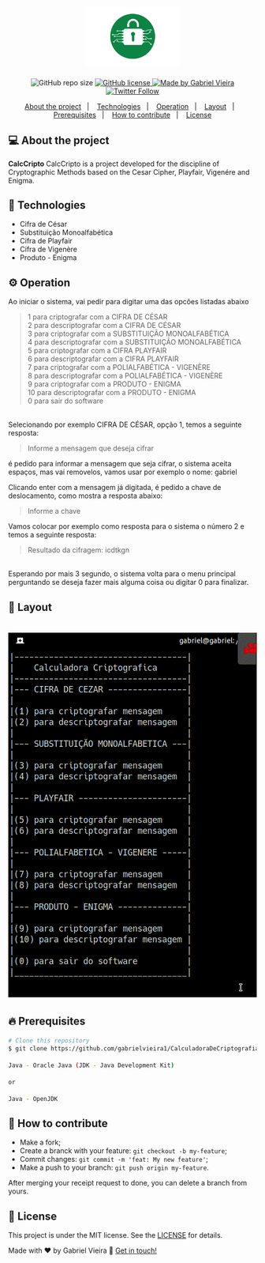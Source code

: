 <h1 align="center">
  <img alt="CalcCripto" title="#logoCripto" src=".github/cripto.png" width="190px" />
</h1>

<p align="center">
  
  <img alt="GitHub repo size" src="https://img.shields.io/github/repo-size/gabrielvieira1/CalculadoraDeCriptografia">
  
  <a href="https://github.com/gabrielvieira1/CalculadoraDeCriptografia/blob/master/LICENSE" target="_blank">
    <img alt="GitHub license" src="https://img.shields.io/github/license/gabrielvieira1/CalculadoraDeCriptografia?color=blue">
  </a>
  
  <a href="https://www.linkedin.com/in/bielvieira/" target="_blank">
    <img alt="Made by Gabriel Vieira" src="https://img.shields.io/badge/made%20by-Gabriel%20Vieira-blue">
  </a>
  
  <a href="https://twitter.com/bielvieir4" target="_blank">
   <img alt="Twitter Follow" src="https://img.shields.io/twitter/follow/bielvieir4?label=Seguir&style=social">
  </a>
</p>

<p align="center">
  <a href="#-about-the-project">About the project</a>&nbsp;&nbsp;&nbsp;|&nbsp;&nbsp;&nbsp;
  <a href="#-technologies">Technologies</a>&nbsp;&nbsp;&nbsp;|&nbsp;&nbsp;&nbsp;
  <a href="#-operation">Operation</a>&nbsp;&nbsp;&nbsp;|&nbsp;&nbsp;&nbsp;
  <a href="#-layout">Layout</a>&nbsp;&nbsp;&nbsp;|&nbsp;&nbsp;&nbsp;
  <a href="#-prerequisites">Prerequisites</a>&nbsp;&nbsp;&nbsp;|&nbsp;&nbsp;&nbsp;
  <a href="#-how-to-contribute">How to contribute</a>&nbsp;&nbsp;&nbsp;|&nbsp;&nbsp;&nbsp;
  <a href="#memo-license">License</a>
</p>



## 💻 About the project

<strong>CalcCripto</strong> CalcCripto is a project developed for the discipline of Cryptographic Methods based on the Cesar Cipher, Playfair, Vigenére and Enigma.

## 🚀 Technologies

- Cifra de César
- Substituição Monoalfabética 
- Cifra de Playfair
- Cifra de Vigenère
- Produto - Enigma

## ⚙️ Operation

Ao iniciar o sistema, vai pedir para digitar uma das opcões listadas abaixo 
<blockquote>
1 para criptografar com a CIFRA DE CÉSAR<br>                             
2 para descriptografar com a CIFRA DE CÉSAR<br>                             
3 para criptografar com a SUBSTITUIÇÃO MONOALFABÉTICA <br>
4 para descriptografar com a SUBSTITUIÇÃO MONOALFABÉTICA <br>
5 para criptografar com a CIFRA PLAYFAIR<br>  
6 para descriptografar com a CIFRA PLAYFAIR<br>  
7 para criptografar com a POLIALFABÉTICA - VIGENÈRE  <br> 
8 para descriptografar com a POLIALFABÉTICA - VIGENÈRE  <br> 
9 para criptografar com a PRODUTO - ENIGMA<br>   
10 para descriptografar com a PRODUTO - ENIGMA<br>   
0 para sair do software  <br>
</blockquote>          
<br>
Selecionando por exemplo CIFRA DE CÉSAR, opção 1, temos a seguinte resposta:
<br>

<blockquote>Informe a mensagem que deseja cifrar </blockquote>

é pedido para informar a mensagem que seja cifrar, o sistema aceita espaços, mas vai removelos, vamos usar por exemplo o nome: gabriel

Clicando enter com a mensagem já digitada, é pedido a chave de deslocamento, como mostra a resposta abaixo: 

<blockquote> Informe a chave </blockquote>

Vamos colocar por exemplo como resposta para o sistema o número 2 e temos a seguinte resposta: 
<blockquote> Resultado da cifragem: icdtkgn </blockquote>
<br>
Esperando por mais 3 segundo, o sistema volta para o menu principal perguntando se deseja fazer mais alguma coisa ou digitar 0 para finalizar.

## 🔖 Layout

<h1 align="center">
    <img alt="Calculadora" title="#calc-cripto" src=".github/CalcCripto.GIF" />
</h1>

## 🔥 Prerequisites

```bash
# Clone this repository
$ git clone https://github.com/gabrielvieira1/CalculadoraDeCriptografia.git

Java - Oracle Java (JDK - Java Development Kit)

or

Java - OpenJDK
```

## 🤔 How to contribute

- Make a fork;
- Create a branck with your feature: `git checkout -b my-feature`;
- Commit changes: `git commit -m 'feat: My new feature'`;
- Make a push to your branch: `git push origin my-feature`.

After merging your receipt request to done, you can delete a branch from yours.

## :memo: License

This project is under the MIT license. See the [LICENSE](LICENSE) for details.


Made with ♥ by Gabriel Vieira :wave: [Get in touch!](https://www.linkedin.com/in/bielvieira/)